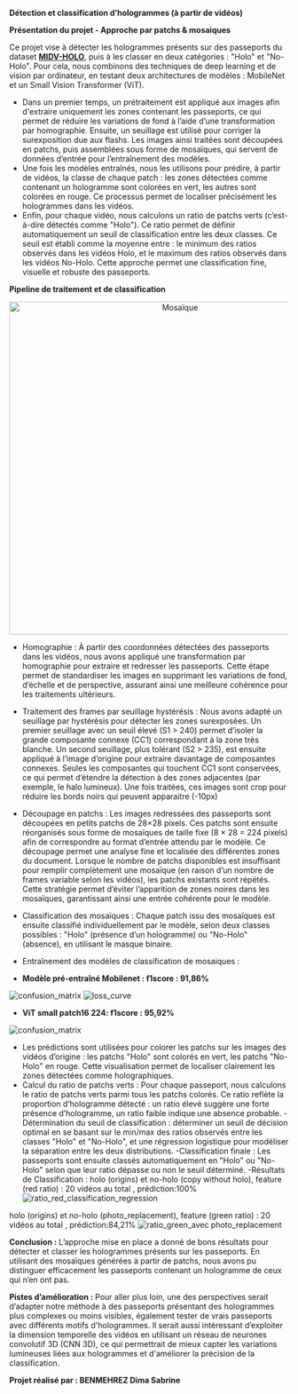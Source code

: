 **Détection et classification d’hologrammes (à partir de vidéos)**

**Présentation du projet - Approche par patchs & mosaiques**

Ce projet vise à détecter les hologrammes présents sur des passeports du dataset **[MIDV-HOLO](https://github.com/SmartEngines/midv-holo)**, puis à les classer en deux catégories : "Holo"  et "No-Holo". Pour cela, nous combinons des techniques de deep learning et de vision par ordinateur, en testant deux architectures de modèles : MobileNet et un Small Vision Transformer (ViT). 
- Dans un premier temps, un prétraitement est appliqué aux images afin d'extraire uniquement les zones contenant les passeports, ce qui permet de réduire les variations de fond à l’aide d’une transformation par homographie. Ensuite, un seuillage est utilisé pour corriger la surexposition due aux flashs. Les images ainsi traitées sont découpées en patchs, puis assemblées sous forme de mosaïques, qui servent de données d’entrée pour l’entraînement des modèles. 
- Une fois les modèles entraînés, nous les utilisons pour prédire, à partir de vidéos, la classe de chaque patch : les zones détectées comme contenant un hologramme sont colorées en vert, les autres sont colorées en rouge. Ce processus permet de localiser précisément les hologrammes dans les vidéos. 
- Enfin, pour chaque vidéo, nous calculons un ratio de patchs verts (c’est-à-dire détectés comme "Holo"). Ce ratio permet de définir automatiquement un seuil de classification entre les deux classes. Ce seuil est établi comme la moyenne entre : le minimum des ratios observés dans les vidéos Holo, et le maximum des ratios observés dans les vidéos No-Holo. Cette approche permet une classification fine, visuelle et robuste des passeports. 

**Pipeline de traitement et de classification**
<p align="center">
  <img src="https://github.com/user-attachments/assets/e65153c5-cf6c-44fd-9368-182ccd13ba7d" alt="Mosaïque" width="600"/>
</p>

- Homographie : À partir des coordonnées détectées des passeports dans les vidéos, nous avons appliqué une transformation par homographie pour extraire et redresser les passeports. Cette étape permet de standardiser les images en supprimant les variations de fond, d’échelle et de perspective, assurant ainsi une meilleure cohérence pour les traitements ultérieurs. 
- Traitement des frames par seuillage hystérésis : Nous avons adapté un seuillage par hystérésis pour détecter les zones surexposées. Un premier seuillage avec un seuil élevé (S1 > 240) permet d’isoler la grande composante connexe (CC1) correspondant à la zone très blanche. Un second seuillage, plus tolérant (S2 > 235), est ensuite appliqué à l’image d’origine pour extraire davantage de composantes connexes. Seules les composantes qui touchent CC1 sont conservées, ce qui permet d’étendre la détection à des zones adjacentes (par exemple, le halo lumineux). 
Une fois traitées, ces images sont crop pour réduire les bords noirs qui peuvent apparaitre (-10px) 
- Découpage en patchs : Les images redressées des passeports sont découpées en petits patchs de 28×28 pixels. Ces patchs sont ensuite réorganisés sous forme de mosaïques de taille fixe (8 × 28 = 224 pixels) afin de correspondre au format d’entrée attendu par le modèle. Ce découpage permet une analyse fine et localisée des différentes zones du document. Lorsque le nombre de patchs disponibles est insuffisant pour remplir complètement une mosaïque (en raison d’un nombre de frames variable selon les vidéos), les patchs existants sont répétés. Cette stratégie permet d’éviter l’apparition de zones noires dans les mosaïques, garantissant ainsi une entrée cohérente pour le modèle. 
- Classification des mosaïques : Chaque patch issu des mosaïques est ensuite classifié individuellement par le modèle, selon deux classes possibles : "Holo" (présence d’un hologramme) ou "No-Holo" (absence), en utilisant le masque binaire. 
- Entraînement des modèles de classification de mosaiques :

- **Modèle pré-entraîné Mobilenet : f1score : 91,86%**

![confusion_matrix](https://github.com/user-attachments/assets/4847c6cd-b5be-4dd4-80cc-fcb57964368a) ![loss_curve](https://github.com/user-attachments/assets/02535e95-af74-44cf-af46-b21d4f285268)

- **ViT small patch16 224: f1score : 95,92%**

![confusion_matrix](https://github.com/user-attachments/assets/c382ae70-03c4-4884-9a4d-9495dbbe429b)



- Les prédictions sont utilisées pour colorer les patchs sur les images des vidéos d’origine : les patchs "Holo" sont colorés en vert, les patchs "No-Holo" en rouge. Cette visualisation permet de localiser clairement les zones détectées comme holographiques. 
- Calcul du ratio de patchs verts : Pour chaque passeport, nous calculons le ratio de patchs verts parmi tous les patchs colorés. Ce ratio reflète la proportion d’hologramme détecté : un ratio élevé suggère une forte présence d’hologramme, un ratio faible indique une absence probable. 
-Détermination du seuil de classification :  déterminer un seuil de décision optimal en se basant sur le min/max des ratios observés entre les classes "Holo" et "No-Holo", et une régression logistique pour modéliser la séparation entre les deux distributions. 
-Classification finale : Les passeports sont ensuite classés automatiquement en "Holo" ou "No-Holo" selon que leur ratio dépasse ou non le seuil déterminé. 
-Résultats de Classification : holo (origins) et no-holo (copy without holo), feature (red ratio) : 20 vidéos au total , prédiction:100%
![ratio_red_classification_regression](https://github.com/user-attachments/assets/11847a2e-005c-491c-ab2f-60b93cf7866f)

holo (origins) et no-holo (photo_replacement), feature (green ratio) : 20 vidéos au total , prédiction:84,21% 
![ratio_green_avec photo_replacement](https://github.com/user-attachments/assets/c35daf6d-1c6f-428d-8bbd-3cfa21b25ff1)

**Conclusion :**
L’approche mise en place a donné de bons résultats pour détecter et classer les hologrammes présents sur les passeports. En utilisant des mosaïques générées à partir de patchs, nous avons pu distinguer efficacement les passeports contenant un hologramme de ceux qui n’en ont pas.  

**Pistes d’amélioration :**
Pour aller plus loin, une des perspectives serait d’adapter notre méthode à des passeports présentant des hologrammes plus complexes ou moins visibles, également tester de vrais passeports avec différents motifs d'hologrammes. Il serait aussi intéressant d’exploiter la dimension temporelle des vidéos en utilisant un réseau de neurones convolutif 3D (CNN 3D), ce qui permettrait de mieux capter les variations lumineuses liées aux hologrammes et d'améliorer la précision de la classification. 

**Projet réalisé par : BENMEHREZ Dima Sabrine**
